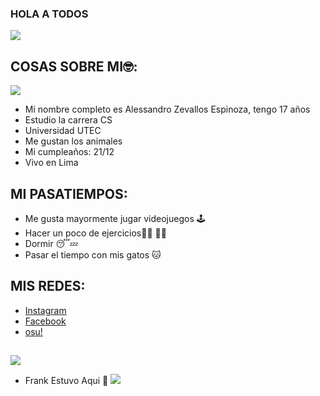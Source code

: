 ### HOLA A TODOS 
![ ](https://pm1.narvii.com/6053/43145f0316436c3bdc3f84224fe3e38c2c4dd46e_hq.jpg)
##
## COSAS SOBRE MI🤓:

![](https://pa1.narvii.com/6070/1cdb6aae3cd0a3e4e747ae437fb49cb34503692f_hq.gif)

- Mi nombre completo es Alessandro Zevallos Espinoza, tengo 17 años
- Estudio la carrera CS 
- Universidad UTEC
- Me gustan los animales 
- Mi cumpleaños: 21/12 
- Vivo en Lima
##
## MI PASATIEMPOS:

- Me gusta mayormente jugar videojuegos 🕹
- Hacer un poco de ejercicios🏃‍♂️ 🏋️‍♂️
- Dormir 😴💤
- Pasar el tiempo con mis gatos 🐱
##
## MIS REDES:
- [Instagram](https://www.instagram.com/kiritoo.m/)
- [Facebook](https://www.facebook.com/ale.ze.58)
- [osu!](https://osu.ppy.sh/users/20029029)
##

  ![](http://pm1.narvii.com/6429/c6f498b8b6eb09af7100e3f5efd8f42c78510f35_00.jpg)
  
 - Frank Estuvo Aqui 🤑
![](https://i.pinimg.com/736x/01/c3/9b/01c39b07db39be2cf343afc0e9d74c3a.jpg)
